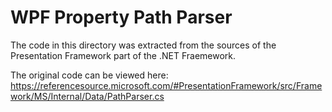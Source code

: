 ﻿# WPF Property Path Parser

The code in this directory was extracted from the sources of the Presentation Framework part of the .NET Fraemework.

The original code can be viewed here:  
https://referencesource.microsoft.com/#PresentationFramework/src/Framework/MS/Internal/Data/PathParser.cs
